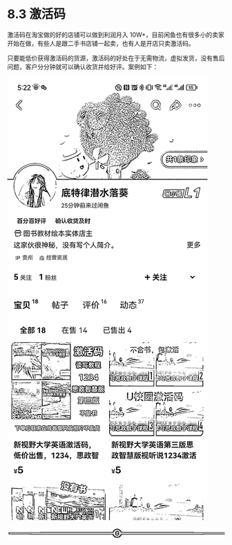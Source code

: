 # 8.3 激活码

激活码在淘宝做的好的店铺可以做到利润月入 10W+，目前闲鱼也有很多小的卖家开始在做，有些人是跟二手书店铺一起卖，也有人是开店只卖激活码。

只要能低价获得激活码的货源，激活码的好处在于无需物流，虚拟发货，没有售后问题，客户分分钟就可以确认收货并给好评。案例如下：

![](img/efc8571622fd8157371fabd3b4cbc383.png)

![](img/ab7dc6b1e88a35f9e4a63d42b13ad5e2.png)